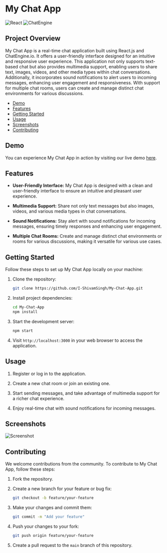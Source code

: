 # My Chat App

![React](https://img.shields.io/badge/React-17%2B-blue)
![ChatEngine](https://img.shields.io/badge/ChatEngine-3.8.1-blue)


## Project Overview

My Chat App is a real-time chat application built using React.js and ChatEngine.io. It offers a user-friendly interface designed for an intuitive and responsive user experience. This application not only supports text-based chat but also provides multimedia support, enabling users to share text, images, videos, and other media types within chat conversations. Additionally, it incorporates sound notifications to alert users to incoming messages, enhancing user engagement and responsiveness. With support for multiple chat rooms, users can create and manage distinct chat environments for various discussions.

- [Demo](#demo)
- [Features](#features)
- [Getting Started](#getting-started)
- [Usage](#usage)
- [Screenshots](#screenshots)
- [Contributing](#contributing)

## Demo

You can experience My Chat App in action by visiting our live demo [here](https://shivams-chat-app.netlify.app/).

## Features

- **User-Friendly Interface:** My Chat App is designed with a clean and user-friendly interface to ensure an intuitive and pleasant user experience.

- **Multimedia Support:** Share not only text messages but also images, videos, and various media types in chat conversations.

- **Sound Notifications:** Stay alert with sound notifications for incoming messages, ensuring timely responses and enhancing user engagement.

- **Multiple Chat Rooms:** Create and manage distinct chat environments or rooms for various discussions, making it versatile for various use cases.

## Getting Started

Follow these steps to set up My Chat App locally on your machine:

1. Clone the repository:

   ```bash
   git clone https://github.com/I-ShivamSingh/My-Chat-App.git
   ```

2. Install project dependencies:

   ```bash
   cd My-Chat-App
   npm install
   ```

3. Start the development server:

   ```bash
   npm start
   ```

4. Visit `http://localhost:3000` in your web browser to access the application.

## Usage

1. Register or log in to the application.

2. Create a new chat room or join an existing one.

3. Start sending messages, and take advantage of multimedia support for a richer chat experience.

4. Enjoy real-time chat with sound notifications for incoming messages.

## Screenshots

![Screenshot](screenshots/my-chat-app-screenshot.png)

## Contributing

We welcome contributions from the community. To contribute to My Chat App, follow these steps:

1. Fork the repository.

2. Create a new branch for your feature or bug fix:

   ```bash
   git checkout -b feature/your-feature
   ```

3. Make your changes and commit them:

   ```bash
   git commit -m "Add your feature"
   ```

4. Push your changes to your fork:

   ```bash
   git push origin feature/your-feature
   ```

5. Create a pull request to the `main` branch of this repository.

